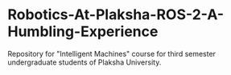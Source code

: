 # Robotics-At-Plaksha-ROS-2-A-Humbling-Experience
Repository for "Intelligent Machines" course for third semester undergraduate students of Plaksha University.
